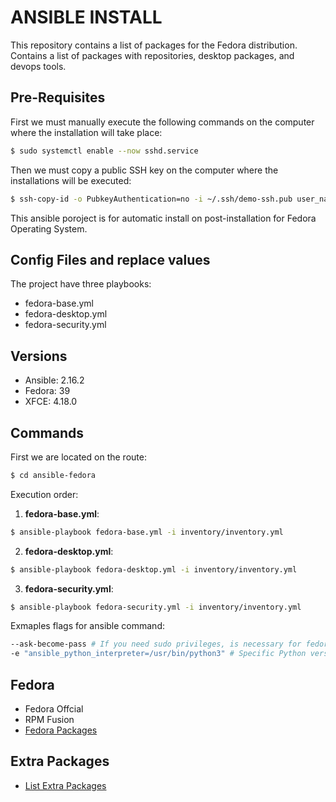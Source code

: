 # ANSIBLE INSTALL

This repository contains a list of packages for the Fedora distribution. Contains a list of packages with repositories, desktop packages, and devops tools.

## Pre-Requisites

First we must manually execute the following commands on the computer where the installation will take place:

```bash
$ sudo systemctl enable --now sshd.service
```

Then we must copy a public SSH key on the computer where the installations will be executed:

```bash
$ ssh-copy-id -o PubkeyAuthentication=no -i ~/.ssh/demo-ssh.pub user_name@ip_address_or_localhost
```

This ansible poroject is for automatic install on post-installation for Fedora Operating System.

## Config Files and replace values

The project have three playbooks:

- fedora-base.yml
- fedora-desktop.yml
- fedora-security.yml

## Versions

- Ansible: 2.16.2
- Fedora: 39
- XFCE: 4.18.0

## Commands

First we are located on the route:

```bash
$ cd ansible-fedora
```

Execution order:

1. **fedora-base.yml**:

```bash
$ ansible-playbook fedora-base.yml -i inventory/inventory.yml
```

2. **fedora-desktop.yml**:

```bash
$ ansible-playbook fedora-desktop.yml -i inventory/inventory.yml
```

3. **fedora-security.yml**:

```bash
$ ansible-playbook fedora-security.yml -i inventory/inventory.yml
```

Exmaples flags for ansible command:

```bash
--ask-become-pass # If you need sudo privileges, is necessary for fedora-base.yml
-e "ansible_python_interpreter=/usr/bin/python3" # Specific Python version
```

## Fedora

- Fedora Offcial
- RPM Fusion
- [Fedora Packages](details-md/app-list.md)

## Extra Packages

- [List Extra Packages](details-md/app-list-extras.md)
